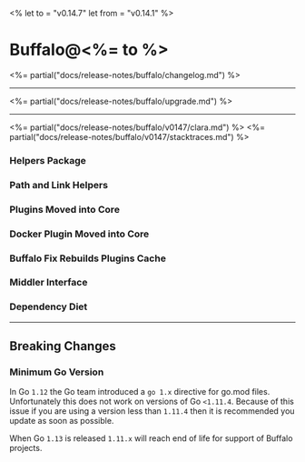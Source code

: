 <%
let to = "v0.14.7"
let from = "v0.14.1"
%>

# Buffalo@<%= to %>

<%= partial("docs/release-notes/buffalo/changelog.md") %>

---

<%= partial("docs/release-notes/buffalo/upgrade.md") %>

---

<%= partial("docs/release-notes/buffalo/v0147/clara.md") %>
<%= partial("docs/release-notes/buffalo/v0147/stacktraces.md") %>

### Helpers Package

### Path and Link Helpers

### Plugins Moved into Core

### Docker Plugin Moved into Core

### Buffalo Fix Rebuilds Plugins Cache

### Middler Interface

### Dependency Diet

---

## Breaking Changes

### Minimum Go Version

In Go `1.12` the Go team introduced a `go 1.x` directive for go.mod files. Unfortunately this does not work on versions of Go `<1.11.4`. Because of this issue if you are using a version less than `1.11.4` then it is recommended you update as soon as possible.

When Go `1.13` is released `1.11.x` will reach end of life for support of Buffalo projects.
